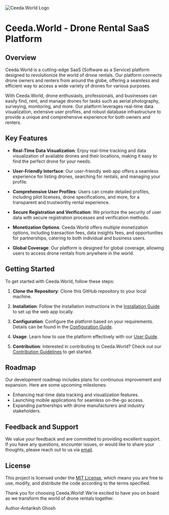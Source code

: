 ![Ceeda.World Logo]([https://github.com/YourUsername/YourRepo/raw/main/images/logo.png](https://github.com/antarikshghosh/ceeda.world/blob/main/CeedaWorldFontLogoRemoveBG.png.png?raw=true))

# Ceeda.World - Drone Rental SaaS Platform

## Overview

Ceeda.World is a cutting-edge SaaS (Software as a Service) platform designed to revolutionize the world of drone rentals. Our platform connects drone owners and renters from around the globe, offering a seamless and efficient way to access a wide variety of drones for various purposes.

With Ceeda.World, drone enthusiasts, professionals, and businesses can easily find, rent, and manage drones for tasks such as aerial photography, surveying, monitoring, and more. Our platform leverages real-time data visualization, extensive user profiles, and robust database infrastructure to provide a unique and comprehensive experience for both owners and renters.

## Key Features

- **Real-Time Data Visualization**: Enjoy real-time tracking and data visualization of available drones and their locations, making it easy to find the perfect drone for your needs.

- **User-Friendly Interface**: Our user-friendly web app offers a seamless experience for listing drones, searching for rentals, and managing your profile.

- **Comprehensive User Profiles**: Users can create detailed profiles, including pilot licenses, drone specifications, and more, for a transparent and trustworthy rental experience.

- **Secure Registration and Verification**: We prioritize the security of user data with secure registration processes and verification methods.

- **Monetization Options**: Ceeda.World offers multiple monetization options, including transaction fees, data insights fees, and opportunities for partnerships, catering to both individual and business users.

- **Global Coverage**: Our platform is designed for global coverage, allowing users to access drone rentals from anywhere in the world.

## Getting Started

To get started with Ceeda.World, follow these steps:

1. **Clone the Repository**: Clone this GitHub repository to your local machine.

2. **Installation**: Follow the installation instructions in the [Installation Guide](./docs/installation.md) to set up the web app locally.

3. **Configuration**: Configure the platform based on your requirements. Details can be found in the [Configuration Guide](./docs/configuration.md).

4. **Usage**: Learn how to use the platform effectively with our [User Guide](./docs/user-guide.md).

5. **Contribution**: Interested in contributing to Ceeda.World? Check out our [Contribution Guidelines](./CONTRIBUTING.md) to get started.

## Roadmap

Our development roadmap includes plans for continuous improvement and expansion. Here are some upcoming milestones:

- Enhancing real-time data tracking and visualization features.
- Launching mobile applications for seamless on-the-go access.
- Expanding partnerships with drone manufacturers and industry stakeholders.

## Feedback and Support

We value your feedback and are committed to providing excellent support. If you have any questions, encounter issues, or would like to share your thoughts, please reach out to us via [email](mailto:support@ceeda.world).

## License

This project is licensed under the [MIT License](./LICENSE), which means you are free to use, modify, and distribute the code according to the terms specified.

Thank you for choosing Ceeda.World! We're excited to have you on board as we transform the world of drone rentals together.


Author-Antariksh Ghosh
